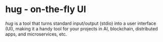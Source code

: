 # hug - on-the-fly UI

*hug* is a tool that turns standard input/output (stdio) into a user interface (UI), making it a handy tool for your projects in AI, blockchain, distributed apps, and microservices, etc.
